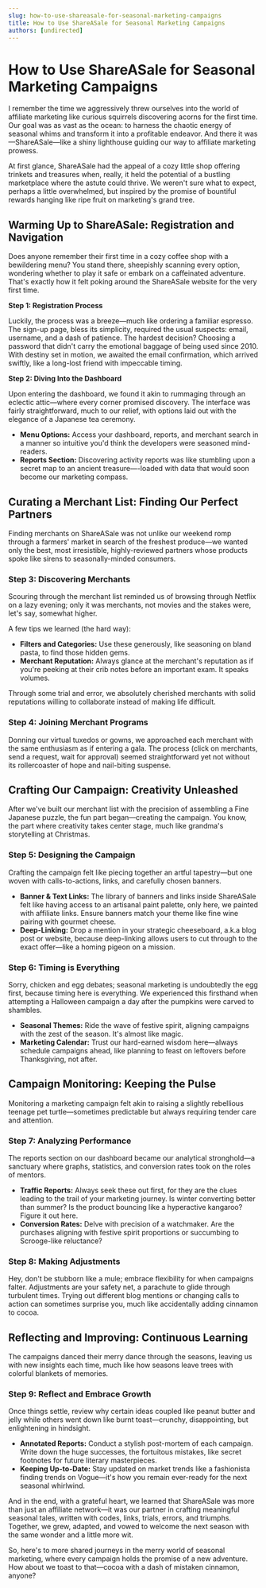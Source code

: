 ```yaml
---
slug: how-to-use-shareasale-for-seasonal-marketing-campaigns
title: How to Use ShareASale for Seasonal Marketing Campaigns
authors: [undirected]
---
```



# How to Use ShareASale for Seasonal Marketing Campaigns

I remember the time we aggressively threw ourselves into the world of affiliate marketing like curious squirrels discovering acorns for the first time. Our goal was as vast as the ocean: to harness the chaotic energy of seasonal whims and transform it into a profitable endeavor. And there it was—ShareASale—like a shiny lighthouse guiding our way to affiliate marketing prowess.

At first glance, ShareASale had the appeal of a cozy little shop offering trinkets and treasures when, really, it held the potential of a bustling marketplace where the astute could thrive. We weren't sure what to expect, perhaps a little overwhelmed, but inspired by the promise of bountiful rewards hanging like ripe fruit on marketing's grand tree. 

## Warming Up to ShareASale: Registration and Navigation

Does anyone remember their first time in a cozy coffee shop with a bewildering menu? You stand there, sheepishly scanning every option, wondering whether to play it safe or embark on a caffeinated adventure. That's exactly how it felt poking around the ShareASale website for the very first time.

**Step 1: Registration Process**

Luckily, the process was a breeze—much like ordering a familiar espresso. The sign-up page, bless its simplicity, required the usual suspects: email, username, and a dash of patience. The hardest decision? Choosing a password that didn't carry the emotional baggage of being used since 2010. With destiny set in motion, we awaited the email confirmation, which arrived swiftly, like a long-lost friend with impeccable timing.

**Step 2: Diving Into the Dashboard**

Upon entering the dashboard, we found it akin to rummaging through an eclectic attic—where every corner promised discovery. The interface was fairly straightforward, much to our relief, with options laid out with the elegance of a Japanese tea ceremony.

- **Menu Options:** Access your dashboard, reports, and merchant search in a manner so intuitive you'd think the developers were seasoned mind-readers.
- **Reports Section:** Discovering activity reports was like stumbling upon a secret map to an ancient treasure—-loaded with data that would soon become our marketing compass.

## Curating a Merchant List: Finding Our Perfect Partners

Finding merchants on ShareASale was not unlike our weekend romp through a farmers' market in search of the freshest produce—we wanted only the best, most irresistible, highly-reviewed partners whose products spoke like sirens to seasonally-minded consumers.

### Step 3: Discovering Merchants

Scouring through the merchant list reminded us of browsing through Netflix on a lazy evening; only it was merchants, not movies and the stakes were, let's say, somewhat higher.

A few tips we learned (the hard way):

- **Filters and Categories:** Use these generously, like seasoning on bland pasta, to find those hidden gems.
- **Merchant Reputation:** Always glance at the merchant's reputation as if you're peeking at their crib notes before an important exam. It speaks volumes.

Through some trial and error, we absolutely cherished merchants with solid reputations willing to collaborate instead of making life difficult.

### Step 4: Joining Merchant Programs

Donning our virtual tuxedos or gowns, we approached each merchant with the same enthusiasm as if entering a gala. The process (click on merchants, send a request, wait for approval) seemed straightforward yet not without its rollercoaster of hope and nail-biting suspense.

## Crafting Our Campaign: Creativity Unleashed

After we've built our merchant list with the precision of assembling a Fine Japanese puzzle, the fun part began—creating the campaign. You know, the part where creativity takes center stage, much like grandma's storytelling at Christmas.

### Step 5: Designing the Campaign

Crafting the campaign felt like piecing together an artful tapestry—but one woven with calls-to-actions, links, and carefully chosen banners.

- **Banner & Text Links:** The library of banners and links inside ShareASale felt like having access to an artisanal paint palette, only here, we painted with affiliate links. Ensure banners match your theme like fine wine pairing with gourmet cheese.
- **Deep-Linking:** Drop a mention in your strategic cheeseboard, a.k.a blog post or website, because deep-linking allows users to cut through to the exact offer—like a homing pigeon on a mission.

### Step 6: Timing is Everything

Sorry, chicken and egg debates; seasonal marketing is undoubtedly the egg first, because timing here is everything. We experienced this firsthand when attempting a Halloween campaign a day after the pumpkins were carved to shambles. 

- **Seasonal Themes:** Ride the wave of festive spirit, aligning campaigns with the zest of the season. It's almost like magic.
- **Marketing Calendar:** Trust our hard-earned wisdom here—always schedule campaigns ahead, like planning to feast on leftovers before Thanksgiving, not after.

## Campaign Monitoring: Keeping the Pulse

Monitoring a marketing campaign felt akin to raising a slightly rebellious teenage pet turtle—sometimes predictable but always requiring tender care and attention.

### Step 7: Analyzing Performance

The reports section on our dashboard became our analytical stronghold—a sanctuary where graphs, statistics, and conversion rates took on the roles of mentors.

- **Traffic Reports:** Always seek these out first, for they are the clues leading to the trail of your marketing journey. Is winter converting better than summer? Is the product bouncing like a hyperactive kangaroo? Figure it out here.
- **Conversion Rates:** Delve with precision of a watchmaker. Are the purchases aligning with festive spirit proportions or succumbing to Scrooge-like reluctance?

### Step 8: Making Adjustments

Hey, don't be stubborn like a mule; embrace flexibility for when campaigns falter. Adjustments are your safety net, a parachute to glide through turbulent times. Trying out different blog mentions or changing calls to action can sometimes surprise you, much like accidentally adding cinnamon to cocoa.

## Reflecting and Improving: Continuous Learning

The campaigns danced their merry dance through the seasons, leaving us with new insights each time, much like how seasons leave trees with colorful blankets of memories.

### Step 9: Reflect and Embrace Growth

Once things settle, review why certain ideas coupled like peanut butter and jelly while others went down like burnt toast—crunchy, disappointing, but enlightening in hindsight.

- **Annotated Reports:** Conduct a stylish post-mortem of each campaign. Write down the huge successes, the fortuitous mistakes, like secret footnotes for future literary masterpieces.
- **Keeping Up-to-Date:** Stay updated on market trends like a fashionista finding trends on Vogue—it's how you remain ever-ready for the next seasonal whirlwind.

And in the end, with a grateful heart, we learned that ShareASale was more than just an affiliate network—it was our partner in crafting meaningful seasonal tales, written with codes, links, trials, errors, and triumphs. Together, we grew, adapted, and vowed to welcome the next season with the same wonder and a little more wit. 

So, here's to more shared journeys in the merry world of seasonal marketing, where every campaign holds the promise of a new adventure. How about we toast to that—cocoa with a dash of mistaken cinnamon, anyone?
